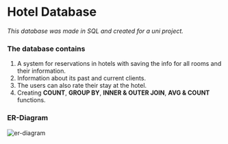 # Hotel Database

*This database was made in SQL and created for a uni project.*

### The database contains 
1. A system for reservations in hotels with saving the info for all rooms and their information.
2. Information about its past and current clients.
3. The users can also rate their stay at the hotel.
4. Creating **COUNT**, **GROUP BY**, **INNER & OUTER JOIN**, **AVG & COUNT** functions.

### ER-Diagram
![er-diagram](https://user-images.githubusercontent.com/87697061/167215445-441478da-f3bd-4442-b828-d4f83dd9e47d.png)

